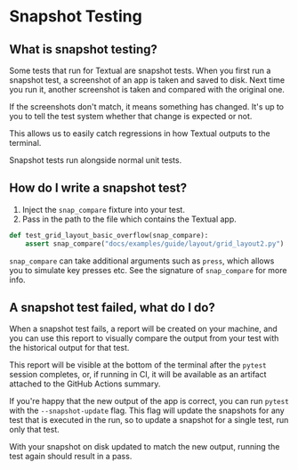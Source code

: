 # Snapshot Testing


## What is snapshot testing?

Some tests that run for Textual are snapshot tests.
When you first run a snapshot test, a screenshot of an app is taken and saved to disk.
Next time you run it, another screenshot is taken and compared with the original one.

If the screenshots don't match, it means something has changed.
It's up to you to tell the test system whether that change is expected or not.

This allows us to easily catch regressions in how Textual outputs to the terminal.

Snapshot tests run alongside normal unit tests.

## How do I write a snapshot test?

1. Inject the `snap_compare` fixture into your test.
2. Pass in the path to the file which contains the Textual app.

```python
def test_grid_layout_basic_overflow(snap_compare):
    assert snap_compare("docs/examples/guide/layout/grid_layout2.py")
```

`snap_compare` can take additional arguments such as `press`, which allows
you to simulate key presses etc.
See the signature of `snap_compare` for more info.

## A snapshot test failed, what do I do?

When a snapshot test fails, a report will be created on your machine, and you
can use this report to visually compare the output from your test with the historical output for that test.

This report will be visible at the bottom of the terminal after the `pytest` session completes,
or, if running in CI, it will be available as an artifact attached to the GitHub Actions summary.

If you're happy that the new output of the app is correct, you can run `pytest` with the
`--snapshot-update` flag. This flag will update the snapshots for any test that is executed in the run,
so to update a snapshot for a single test, run only that test.

With your snapshot on disk updated to match the new output, running the test again should result in a pass.
